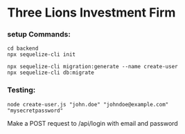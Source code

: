# Three Lions Investment Firm

### setup Commands:

    cd backend
    npx sequelize-cli init

    npx sequelize-cli migration:generate --name create-user
    npx sequelize-cli db:migrate

### Testing:

    node create-user.js "john.doe" "johndoe@example.com" "mysecretpassword"

Make a POST request to /api/login with email and password
